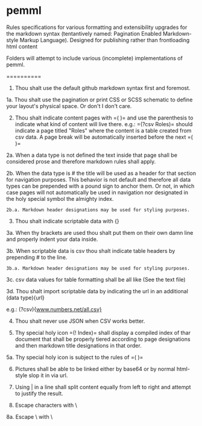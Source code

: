 # pemml
Rules specifications for various formatting and extensibility upgrades for the markdown syntax (tentantively named: Pagination Enabled Markdown-style Markup Language). Designed for publishing rather than frontloading html content

Folders will attempt to include various (incomplete) implementations of pemml.

==========

1. Thou shalt use the default github markdown syntax first and foremost.

  1a. Thou shalt use the pagination or print CSS or SCSS schematic to define your layout's physical space. Or don't I don't care.

2. Thou shalt indicate content pages with =( )= and use the parenthesis to indicate what kind of content will live there. 
  e.g.: =(?csv Roles)= should indicate a page titled "Roles" where the content is a table created from csv data. A page break will be automatically inserted before the next =( )=

  2a. When a data type is not defined the text inside that page shall be considered prose and therefore markdown rules shall apply.

  2b. When the data type is # the title will be used as a header for that section for navigation purposes. This behavior is not default and therefore all data types can be prepended with a pound sign to anchor them. Or not, in which case pages will not automatically be used in navigation nor designated in the holy special symbol the almighty index.

    2b.a. Markdown header designations may be used for styling purposes.
  
3. Thou shalt indicate scriptable data with {}

  3a. When thy brackets are used thou shalt put them on their own damn line and properly indent your data inside.
  
  3b. When scriptable data is csv thou shalt indicate table headers by prepending # to the line. 
  
    3b.a. Markdown header designations may be used for styling purposes.
    
  3c. csv data values for table formatting shall be all like (See the text file)
  
  3d. Thou shalt import scriptable data by indicating the url in an additional (data type){url} 
  
  e.g.: (?csv){www.numbers.net/all.csv}
  
4. Thou shalt never use JSON when CSV works better.

5. Thy special holy icon =(! Index)= shall display a compiled index of thar document that shall be properly tiered according to page designations and then markdown title designations in that order. 

  5a. Thy special holy icon is subject to the rules of =( )=
  
6. Pictures shall be able to be linked either by base64 or by normal html-style slop it in via url. 

7. Using | in a line shall split content equally from left to right and attempt to justify the result.

8. Escape characters with \
  
  8a. Escape \ with \
  


